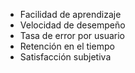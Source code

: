 - Facilidad de aprendizaje
- Velocidad de desempeño
- Tasa de error por usuario
- Retención en el tiempo
- Satisfacción subjetiva